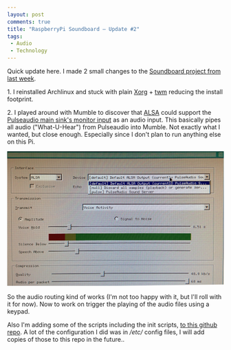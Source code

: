 ```yaml
---
layout: post
comments: true
title: "RaspberryPi Soundboard – Update #2"
tags:
 - Audio
 - Technology
---
```


Quick update here. I made 2 small changes to the [Soundboard project from last week][0].

1\. I reinstalled Archlinux and stuck with plain [Xorg][1] + [twm][2] reducing the install footprint.

2\. I played around with Mumble to discover that [ALSA][3] could support the [Pulseaudio main sink's monitor input][4] as an audio input. This basically pipes all audio ("What-U-Hear") from Pulseaudio into Mumble. Not exactly what I wanted, but close enough. Especially since I don't plan to run anything else on this Pi.

![alsa](images//2014/02/alsa.jpg)

So the audio routing kind of works (I'm not too happy with it, but I'll roll with it for now). Now to work on trigger the playing of the audio files using a keypad.

Also I'm adding some of the scripts including the init scripts, [to this github repo][5]. A lot of the configuration I did was in _/etc/_ config files, I will add copies of those to this repo in the future..


[0]: raspberrypi-soundboard-update-1/
[1]: https://wiki.archlinux.org/index.php/xorg
[2]: http://en.wikipedia.org/wiki/Twm
[3]: http://www.alsa-project.org/main/index.php/Main_Page
[4]: https://wiki.archlinux.org/index.php/PulseAudio/Examples#ALSA_Monitor_source
[5]: https://github.com/notthetup/pifx
